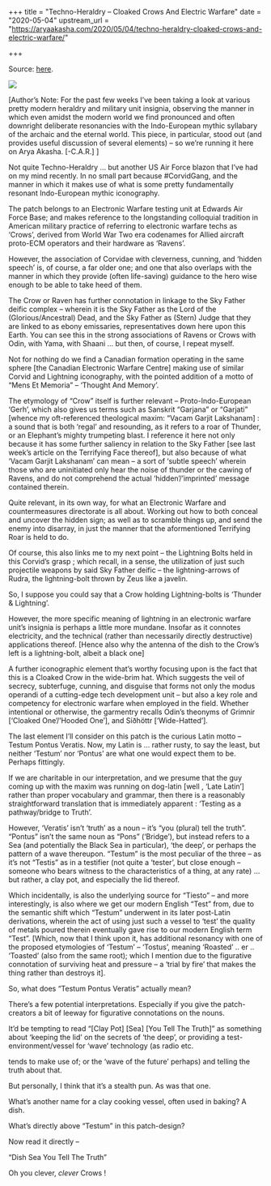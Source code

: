 +++
title = "Techno-Heraldry – Cloaked Crows And Electric Warfare"
date = "2020-05-04"
upstream_url = "https://aryaakasha.com/2020/05/04/techno-heraldry-cloaked-crows-and-electric-warfare/"

+++

Source: [here](https://aryaakasha.com/2020/05/04/techno-heraldry-cloaked-crows-and-electric-warfare/).

![](https://aryaakasha.files.wordpress.com/2020/05/95137696_10163454976095574_6937291168602390528_n.jpg?w=474)

\[Author’s Note: For the past few weeks I’ve been taking a look at various pretty modern heraldry and military unit insignia, observing the manner in which even amidst the modern world we find pronounced and often downright deliberate resonancies with the Indo-European mythic syllabary of the archaic and the eternal world. This piece, in particular, stood out (and provides useful discussion of several elements) – so we’re running it here on Arya Akasha. \[-C.A.R.\] \]

Not quite Techno-Heraldry … but another US Air Force blazon that I’ve had on my mind recently. In no small part because #CorvidGang, and the manner in which it makes use of what is some pretty fundamentally resonant Indo-European mythic iconography.

The patch belongs to an Electronic Warfare testing unit at Edwards Air Force Base; and makes reference to the longstanding colloquial tradition in American military practice of referring to electronic warfare techs as ‘Crows’, derived from World War Two era codenames for Allied aircraft proto-ECM operators and their hardware as ‘Ravens’.

However, the association of Corvidae with cleverness, cunning, and ‘hidden speech’ is, of course, a far older one; and one that also overlaps with the manner in which they provide (often life-saving) guidance to the hero wise enough to be able to take heed of them.

The Crow or Raven has further connotation in linkage to the Sky Father deific complex – wherein it is the Sky Father as the Lord of the (Glorious/Ancestral) Dead, and the Sky Father as (Stern) Judge that they are linked to as ebony emissaries, representatives down here upon this Earth. You can see this in the strong associations of Ravens or Crows with Odin, with Yama, with Shaani … but then, of course, I repeat myself.

Not for nothing do we find a Canadian formation operating in the same sphere \[the Canadian Electronic Warfare Centre\] making use of similar Corvid and Lightning iconography, with the pointed addition of a motto of “Mens Et Memoria” – ‘Thought And Memory’.

The etymology of “Crow” itself is further relevant – Proto-Indo-European ‘Gerh’, which also gives us terms such as Sanskrit “Garjana” or “Garjati” \[whence my oft-referenced theological maxim: “Vacam Garjit Lakshanam\] : a sound that is both ‘regal’ and resounding, as it refers to a roar of Thunder, or an Elephant’s mighty trumpeting blast. I reference it here not only because it has some further saliency in relation to the Sky Father \[see last week’s article on the Terrifying Face thereof\], but also because of what ‘Vacam Garjit Lakshanam’ can mean – a sort of ‘subtle speech’ wherein those who are uninitiated only hear the noise of thunder or the cawing of Ravens, and do not comprehend the actual ‘hidden’/’imprinted’ message contained therein.

Quite relevant, in its own way, for what an Electronic Warfare and countermeasures directorate is all about. Working out how to both conceal and uncover the hidden sign; as well as to scramble things up, and send the enemy into disarray, in just the manner that the aformentioned Terrifying Roar is held to do.

Of course, this also links me to my next point – the Lightning Bolts held in this Corvid’s grasp ; which recall, in a sense, the utilization of just such projectile weapons by said Sky Father deific – the lightning-arrows of Rudra, the lightning-bolt thrown by Zeus like a javelin.

So, I suppose you could say that a Crow holding Lightning-bolts is ‘Thunder & Lightning’.

However, the more specific meaning of lightning in an electronic warfare unit’s insignia is perhaps a little more mundane. Insofar as it connotes electricity, and the technical (rather than necessarily directly destructive) applications thereof. \[Hence also why the antenna of the dish to the Crow’s left is a lightning-bolt, albeit a black one\]

A further iconographic element that’s worthy focusing upon is the fact that this is a Cloaked Crow in the wide-brim hat. Which suggests the veil of secrecy, subterfuge, cunning, and disguise that forms not only the modus operandi of a cutting-edge tech development unit – but also a key role and competency for electronic warfare when employed in the field. Whether intentional or otherwise, the garmentry recalls Odin’s theonyms of Grimnir \[‘Cloaked One’/’Hooded One’\], and Síðhöttr \[‘Wide-Hatted’\].

The last element I’ll consider on this patch is the curious Latin motto – Testum Pontus Veratis. Now, my Latin is … rather rusty, to say the least, but neither ‘Testum’ nor ‘Pontus’ are what one would expect them to be. Perhaps fittingly.

If we are charitable in our interpretation, and we presume that the guy coming up with the maxim was running on dog-latin \[well , ‘Late Latin’\] rather than proper vocabulary and grammar, then there is a reasonably straightforward translation that is immediately apparent : ‘Testing as a pathway/bridge to Truth’.

However, ‘Veratis’ isn’t ‘truth’ as a noun – it’s “you (plural) tell the truth”. “Pontus” isn’t the same noun as “Pons” (‘Bridge’), but instead refers to a Sea (and potentially the Black Sea in particular), ‘the deep’, or perhaps the pattern of a wave thereupon. “Testum” is the most peculiar of the three – as it’s not “Testis” as in a testifier (not quite a ‘tester’, but close enough – someone who bears witness to the characteristics of a thing, at any rate) … but rather, a clay pot, and especially the lid thereof.

Which incidentally, is also the underlying source for “Tiesto” – and more interestingly, is also where we get our modern English “Test” from, due to the semantic shift which “Testum” underwent in its later post-Latin derivations, wherein the act of using just such a vessel to ‘test’ the quality of metals poured therein eventually gave rise to our modern English term “Test”. \[Which, now that I think upon it, has additional resonancy with one of the proposed etymologies of ‘Testum’ – ‘Tostus’, meaning ‘Roasted’ .. er .. ‘Toasted’ (also from the same root); which I mention due to the figurative connotation of surviving heat and pressure – a ‘trial by fire’ that makes the thing rather than destroys it\].

So, what does “Testum Pontus Veratis” actually mean?

There’s a few potential interpretations. Especially if you give the patch-creators a bit of leeway for figurative connotations on the nouns.

It’d be tempting to read “\[Clay Pot\] \[Sea\] \[You Tell The Truth\]” as something about ‘keeping the lid’ on the secrets of ‘the deep’, or providing a test-environment/vessel for ‘wave’ technology (as radio etc.

tends to make use of; or the ‘wave of the future’ perhaps) and telling the truth about that.

But personally, I think that it’s a stealth pun. As was that one.

What’s another name for a clay cooking vessel, often used in baking? A dish.

What’s directly above “Testum” in this patch-design?

Now read it directly –

“Dish Sea You Tell The Truth”

Oh you clever, *clever* Crows !